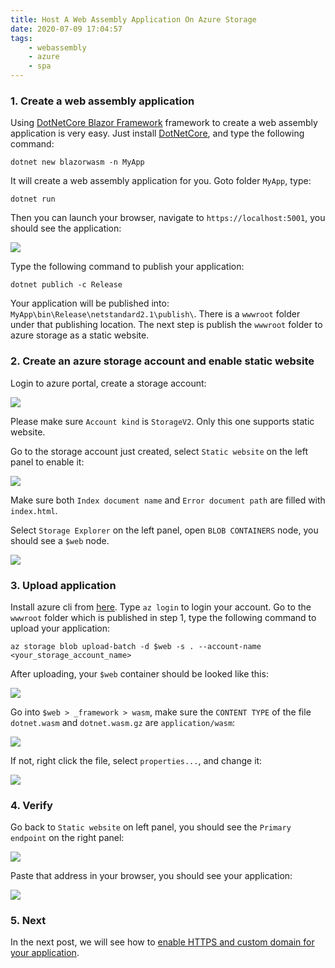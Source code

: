 ```yaml
---
title: Host A Web Assembly Application On Azure Storage
date: 2020-07-09 17:04:57
tags:
    - webassembly
    - azure
    - spa
---
```


### 1. Create a web assembly application

Using [DotNetCore Blazor Framework](https://blazor.net/) framework to create a web assembly application
is very easy. Just install [DotNetCore](https://dotnet.microsoft.com/download), and type the following
command:

    dotnet new blazorwasm -n MyApp

It will create a web assembly application for you. Goto folder `MyApp`, type:

    dotnet run

Then you can launch your browser, navigate to `https://localhost:5001`, you should see the application:

![](/images/host-a-webassembly-application-on-azure-storage-1.png)

Type the following command to publish your application:

    dotnet publich -c Release

Your application will be published into: `MyApp\bin\Release\netstandard2.1\publish\`. There is a `wwwroot`
folder under that publishing location. The next step is publish the `wwwroot` folder to azure storage as
a static website.

### 2. Create an azure storage account and enable static website

Login to azure portal, create a storage account:

![](/images/host-a-webassembly-application-on-azure-storage-2.png)

Please make sure `Account kind` is `StorageV2`. Only this one supports static website.

Go to the storage account just created, select `Static website` on the left panel to enable it:

![](/images/host-a-webassembly-application-on-azure-storage-3.png)

Make sure both `Index document name` and `Error document path` are filled with `index.html`.

Select `Storage Explorer` on the left panel, open `BLOB CONTAINERS` node, you should see a `$web` node.

![](/images/host-a-webassembly-application-on-azure-storage-4.png)

### 3. Upload application

Install azure cli from [here](https://docs.microsoft.com/en-us/cli/azure/install-azure-cli). Type `az login`
to login your account. Go to the `wwwroot` folder which is published in step 1, type the following command
to upload your application:

    az storage blob upload-batch -d $web -s . --account-name <your_storage_account_name>

After uploading, your `$web` container should be looked like this:

![](/images/host-a-webassembly-application-on-azure-storage-5.png)

Go into `$web > _framework > wasm`, make sure the `CONTENT TYPE` of the file `dotnet.wasm` and `dotnet.wasm.gz`
are `application/wasm`:

![](/images/host-a-webassembly-application-on-azure-storage-6.png)

If not, right click the file, select `properties...`, and change it:

![](/images/host-a-webassembly-application-on-azure-storage-7.png)

### 4. Verify

Go back to `Static website` on left panel, you should see the `Primary endpoint` on the right panel:

![](/images/host-a-webassembly-application-on-azure-storage-8.png)

Paste that address in your browser, you should see your application:

![](/images/host-a-webassembly-application-on-azure-storage-9.png)

### 5. Next

In the next post, we will see how to [enable HTTPS and custom domain for your application](/2020/07/09/enable-https-and-custom-domain-on-azure-storage-stateic-website/).
